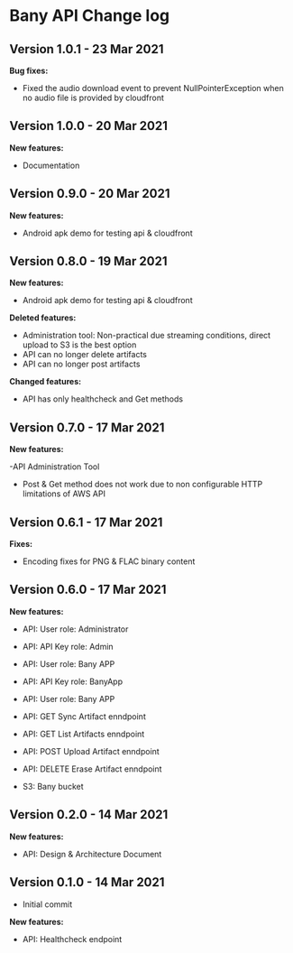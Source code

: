 # Bany API Change log

## Version 1.0.1 - 23 Mar 2021

**Bug fixes:**

- Fixed the audio download event to prevent NullPointerException when no audio file is provided by cloudfront

## Version 1.0.0 - 20 Mar 2021

**New features:**

- Documentation

## Version 0.9.0 - 20 Mar 2021

**New features:**

- Android apk demo for testing api & cloudfront

## Version 0.8.0 - 19 Mar 2021

**New features:**

- Android apk demo for testing api & cloudfront

**Deleted features:**

- Administration tool: Non-practical due streaming conditions, direct upload to S3 is the best option
- API can no longer delete artifacts
- API can no longer post artifacts

**Changed features:**

- API has only healthcheck and Get methods

## Version 0.7.0 - 17 Mar 2021

**New features:**

-API Administration Tool
- Post & Get method does not work due to non configurable HTTP limitations of AWS API

## Version 0.6.1 - 17 Mar 2021

**Fixes:**

- Encoding fixes for PNG & FLAC binary content

## Version 0.6.0 - 17 Mar 2021

**New features:**

- API: User role: Administrator
- API: API Key role: Admin
- API: User role: Bany APP
- API: API Key role: BanyApp

- API: User role: Bany APP
- API: GET Sync Artifact enndpoint
- API: GET List Artifacts enndpoint
- API: POST Upload Artifact enndpoint
- API: DELETE Erase Artifact enndpoint

- S3: Bany bucket

## Version 0.2.0 - 14 Mar 2021

**New features:**

- API: Design & Architecture Document

## Version 0.1.0 - 14 Mar 2021

- Initial commit

**New features:**

- API: Healthcheck endpoint
